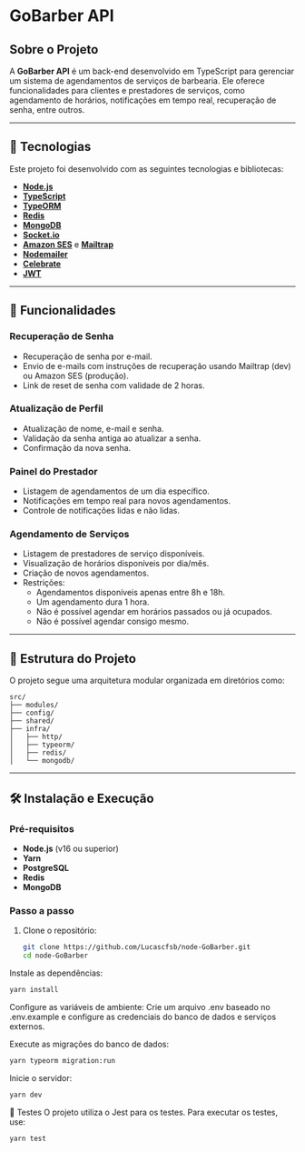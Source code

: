 # GoBarber API

## Sobre o Projeto

A **GoBarber API** é um back-end desenvolvido em TypeScript para gerenciar um sistema de agendamentos de serviços de barbearia. Ele oferece funcionalidades para clientes e prestadores de serviços, como agendamento de horários, notificações em tempo real, recuperação de senha, entre outros.

---

## 🚀 Tecnologias

Este projeto foi desenvolvido com as seguintes tecnologias e bibliotecas:

- **[Node.js](https://nodejs.org/)**
- **[TypeScript](https://www.typescriptlang.org/)**
- **[TypeORM](https://typeorm.io/)**
- **[Redis](https://redis.io/)**
- **[MongoDB](https://www.mongodb.com/)**
- **[Socket.io](https://socket.io/)**
- **[Amazon SES](https://aws.amazon.com/ses/)** e **[Mailtrap](https://mailtrap.io/)**
- **[Nodemailer](https://nodemailer.com/)**
- **[Celebrate](https://github.com/arb/celebrate)**
- **[JWT](https://jwt.io/)**

---

## 🎯 Funcionalidades

### **Recuperação de Senha**
- Recuperação de senha por e-mail.
- Envio de e-mails com instruções de recuperação usando Mailtrap (dev) ou Amazon SES (produção).
- Link de reset de senha com validade de 2 horas.

### **Atualização de Perfil**
- Atualização de nome, e-mail e senha.
- Validação da senha antiga ao atualizar a senha.
- Confirmação da nova senha.

### **Painel do Prestador**
- Listagem de agendamentos de um dia específico.
- Notificações em tempo real para novos agendamentos.
- Controle de notificações lidas e não lidas.

### **Agendamento de Serviços**
- Listagem de prestadores de serviço disponíveis.
- Visualização de horários disponíveis por dia/mês.
- Criação de novos agendamentos.
- Restrições:
  - Agendamentos disponíveis apenas entre 8h e 18h.
  - Um agendamento dura 1 hora.
  - Não é possível agendar em horários passados ou já ocupados.
  - Não é possível agendar consigo mesmo.

---

## 📂 Estrutura do Projeto

O projeto segue uma arquitetura modular organizada em diretórios como:

```
src/
├── modules/
├── config/
├── shared/
├── infra/
│   ├── http/
│   ├── typeorm/
│   ├── redis/
│   └── mongodb/
```

---

## 🛠 Instalação e Execução

### Pré-requisitos
- **Node.js** (v16 ou superior)
- **Yarn**
- **PostgreSQL**
- **Redis**
- **MongoDB**

### Passo a passo

1. Clone o repositório:
   ```bash
   git clone https://github.com/Lucascfsb/node-GoBarber.git
   cd node-GoBarber
Instale as dependências:

```bash
yarn install
````
Configure as variáveis de ambiente: Crie um arquivo .env baseado no .env.example e configure as credenciais do banco de dados e serviços externos.

Execute as migrações do banco de dados:

```bash
yarn typeorm migration:run
```
Inicie o servidor:

```bash
yarn dev
```
🧪 Testes
O projeto utiliza o Jest para os testes. Para executar os testes, use:

```bash
yarn test
```
